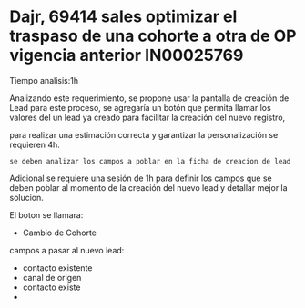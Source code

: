#   Dajr, 69414 sales optimizar el traspaso de una cohorte a otra de OP vigencia anterior IN00025769  


Tiempo analisis:1h

Analizando este requerimiento, se propone usar la pantalla de creación de Lead para este proceso, se agregaría un botón que permita llamar los valores del un lead ya creado para facilitar la creación del nuevo registro, 

para realizar una estimación correcta y garantizar la personalización se requieren 4h.

    se deben analizar los campos a poblar en la ficha de creacion de lead


Adicional se requiere una sesión de 1h para definir los campos que se deben poblar al momento de la creación del nuevo lead y detallar mejor la solucion.



El boton se llamara: 
-   Cambio de Cohorte


campos a pasar al nuevo lead:

-   contacto existente 
-   canal de origen
-   contacto existe
-   




